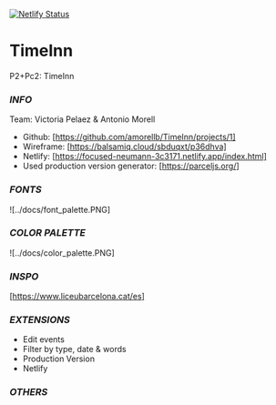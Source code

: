 [![Netlify Status](https://api.netlify.com/api/v1/badges/2dec0de1-0855-497e-8b80-cffde481f69e/deploy-status)](https://app.netlify.com/sites/focused-neumann-3c3171/deploys)

# TimeInn

P2+Pc2: TimeInn

### *INFO*

Team: Victoria Pelaez & Antonio Morell

- Github: [https://github.com/amorellb/TimeInn/projects/1]
- Wireframe: [https://balsamiq.cloud/sbduqxt/p36dhva]
- Netlify: [https://focused-neumann-3c3171.netlify.app/index.html]
- Used production version generator: [https://parceljs.org/]

### *FONTS*
![../docs/font_palette.PNG]

### *COLOR PALETTE*
![../docs/color_palette.PNG]

### *INSPO*
[https://www.liceubarcelona.cat/es]

### *EXTENSIONS*

- Edit events
- Filter by type, date & words
- Production Version
- Netlify

### *OTHERS*
